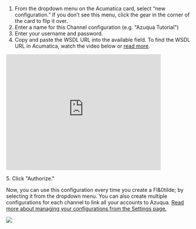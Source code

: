 1. From the dropdown menu on the Acumatica card, select “new configuration.”  If you don’t see this menu, click the gear in the corner of the card to flip it over.
2. Enter a name for this Channel configuration (e.g. "Azuqua Tutorial")
3. Enter your username and password.
4. Copy and paste the WSDL URL into the available field. To find the WSDL URL in Acumatica, watch the video below or [read more](http://help.azuqua.com/help/article/link/acumatica-wsdl-tutorial). 
<p><iframe width="420" height="315" src="https://www.youtube.com/embed/DJs0o_0j1o0" frameborder="0" allowfullscreen></iframe></p>
5. Click "Authorize."

Now, you can use this configuration every time you create a Fl&0tilde; by selecting it from the dropdown menu. You can also create multiple configurations for each channel to link all your accounts to Azuqua. [Read more about managing your configurations from the Settings page.](http://help.azuqua.com/help/article/link/manage-configs)

<img src="https://s3.amazonaws.com/azuqua_static/help-center/Channels/acumatica/acumatica-config-1.png">